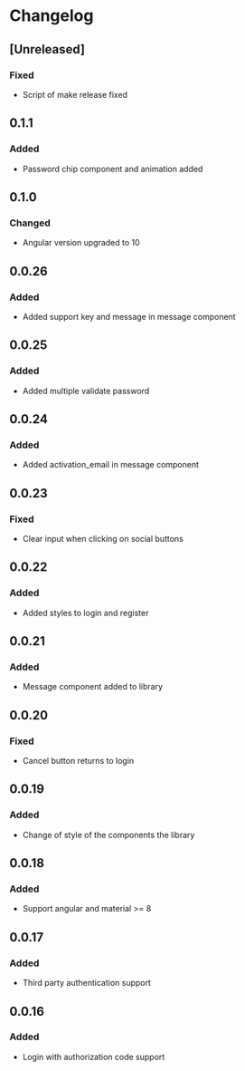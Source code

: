 # Changelog

## [Unreleased]

### Fixed

-   Script of make release fixed

## 0.1.1

### Added

-   Password chip component and animation added

## 0.1.0

### Changed

-   Angular version upgraded to 10

## 0.0.26

### Added

-   Added support key and message in message component

## 0.0.25

### Added

-   Added multiple validate password

## 0.0.24

### Added

-   Added activation_email in message component

## 0.0.23

### Fixed

-   Clear input when clicking on social buttons

## 0.0.22

### Added

-   Added styles to login and register

## 0.0.21

### Added

-   Message component added to library

## 0.0.20

### Fixed

-   Cancel button returns to login

## 0.0.19

### Added

-   Change of style of the components the library

## 0.0.18

### Added

-   Support angular and material >= 8

## 0.0.17

### Added

-   Third party authentication support

## 0.0.16

### Added

-   Login with authorization code support
